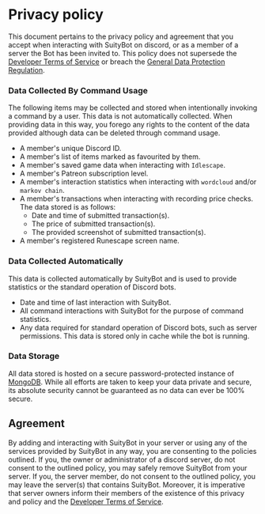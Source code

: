 # Privacy policy

This document pertains to the privacy policy and agreement that you accept when interacting with SuityBot on discord, or as a member of a server the Bot has been invited to. This policy does not supersede the [Developer Terms of Service](https://discordapp.com/developers/docs/legal) or breach the [General Data Protection Regulation](https://gdpr-info.eu/).

### Data Collected By Command Usage

The following items may be collected and stored when intentionally invoking a command by a user. This data is not automatically collected. When providing data in this way, you forego any rights to the content of the data provided although data can be deleted through command usage.

* A member's unique Discord ID.
* A member's list of items marked as favourited by them.
* A member's saved game data when interacting with `Idlescape`.
* A member's Patreon subscription level.
* A member's interaction statistics when interacting with `wordcloud` and/or `markov chain`.
* A member's transactions when interacting with recording price checks. The data stored is as follows:
  * Date and time of submitted transaction(s).
  * The price of submitted transaction(s).
  * The provided screenshot of submitted transaction(s). 
* A member's registered Runescape screen name.

### Data Collected Automatically

This data is collected automatically by SuityBot and is used to provide statistics or the standard operation of Discord bots.

* Date and time of last interaction with SuityBot.
* All command interactions with SuityBot for the purpose of command statistics.
* Any data required for standard operation of Discord bots, such as server permissions. This data is stored only in cache while the bot is running.

### Data Storage

All data stored is hosted on a secure password-protected instance of [MongoDB](www.mongodb.com). While all efforts are taken to keep your data private and secure, its absolute security cannot be guaranteed as no data can ever be 100% secure.

## Agreement

By adding and interacting with SuityBot in your server or using any of the services provided by SuityBot in any way, you are consenting to the policies outlined. If you, the owner or administrator of a discord server, do not consent to the outlined policy, you may safely remove SuityBot from your server. If you, the server member, do not consent to the outlined policy, you may leave the server(s) that contains SuityBot. Moreover, it is imperative that server owners inform their members of the existence of this privacy and policy and the [Developer Terms of Service](https://discordapp.com/developers/docs/legal).
